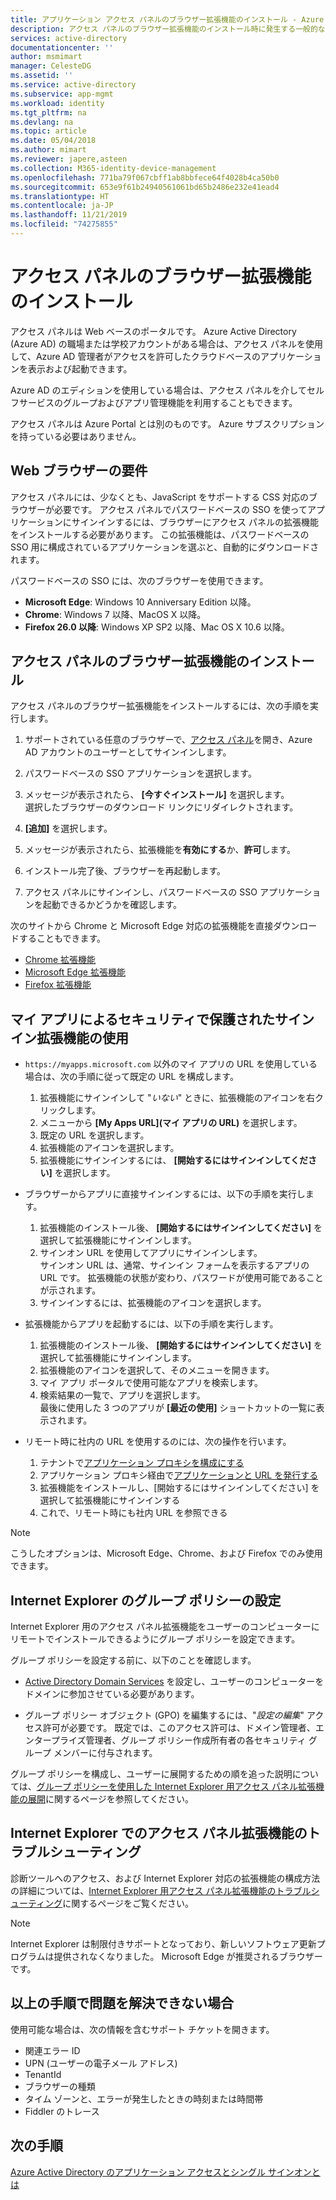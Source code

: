 ```yaml
---
title: アプリケーション アクセス パネルのブラウザー拡張機能のインストール - Azure AD
description: アクセス パネルのブラウザー拡張機能のインストール時に発生する一般的なエラーを修正します。
services: active-directory
documentationcenter: ''
author: msmimart
manager: CelesteDG
ms.assetid: ''
ms.service: active-directory
ms.subservice: app-mgmt
ms.workload: identity
ms.tgt_pltfrm: na
ms.devlang: na
ms.topic: article
ms.date: 05/04/2018
ms.author: mimart
ms.reviewer: japere,asteen
ms.collection: M365-identity-device-management
ms.openlocfilehash: 771ba79f067cbff1ab8bbfece64f4028b4ca50b0
ms.sourcegitcommit: 653e9f61b24940561061bd65b2486e232e41ead4
ms.translationtype: HT
ms.contentlocale: ja-JP
ms.lasthandoff: 11/21/2019
ms.locfileid: "74275855"
---
```

# <a name="install-the-access-panel-browser-extension"></a>アクセス パネルのブラウザー拡張機能のインストール

アクセス パネルは Web ベースのポータルです。 Azure Active Directory (Azure AD) の職場または学校アカウントがある場合は、アクセス パネルを使用して、Azure AD 管理者がアクセスを許可したクラウドベースのアプリケーションを表示および起動できます。 

Azure AD のエディションを使用している場合は、アクセス パネルを介してセルフサービスのグループおよびアプリ管理機能を利用することもできます。 

アクセス パネルは Azure Portal とは別のものです。 Azure サブスクリプションを持っている必要はありません。

## <a name="web-browser-requirements"></a>Web ブラウザーの要件

アクセス パネルには、少なくとも、JavaScript をサポートする CSS 対応のブラウザーが必要です。 アクセス パネルでパスワードベースの SSO を使ってアプリケーションにサインインするには、ブラウザーにアクセス パネルの拡張機能をインストールする必要があります。 この拡張機能は、パスワードベースの SSO 用に構成されているアプリケーションを選ぶと、自動的にダウンロードされます。

パスワードベースの SSO には、次のブラウザーを使用できます。

- **Microsoft Edge**: Windows 10 Anniversary Edition 以降。 
- **Chrome**: Windows 7 以降、MacOS X 以降。
- **Firefox 26.0 以降**: Windows XP SP2 以降、Mac OS X 10.6 以降。

## <a name="install-the-access-panel-browser-extension"></a>アクセス パネルのブラウザー拡張機能のインストール

アクセス パネルのブラウザー拡張機能をインストールするには、次の手順を実行します。

1.  サポートされている任意のブラウザーで、[アクセス パネル](https://myapps.microsoft.com)を開き、Azure AD アカウントのユーザーとしてサインインします。

2.  パスワードベースの SSO アプリケーションを選択します。

3.  メッセージが表示されたら、 **[今すぐインストール]** を選択します。  
    選択したブラウザーのダウンロード リンクにリダイレクトされます。 
    
4.  **[追加]** を選択します。

5.  メッセージが表示されたら、拡張機能を**有効にする**か、**許可**します。

6.  インストール完了後、ブラウザーを再起動します。

7.  アクセス パネルにサインインし、パスワードベースの SSO アプリケーションを起動できるかどうかを確認します。

次のサイトから Chrome と Microsoft Edge 対応の拡張機能を直接ダウンロードすることもできます。

- [Chrome 拡張機能](https://chrome.google.com/webstore/detail/access-panel-extension/ggjhpefgjjfobnfoldnjipclpcfbgbhl)
- [Microsoft Edge 拡張機能](https://www.microsoft.com/en-us/p/my-apps-secure-sign-in-extension/9pc9sckkzk84)
- [Firefox 拡張機能](https://addons.mozilla.org/en-US/firefox/addon/access-panel-extension/)

## <a name="use-the-my-apps-secure-sign-in-extension"></a>マイ アプリによるセキュリティで保護されたサインイン拡張機能の使用
* `https://myapps.microsoft.com` 以外のマイ アプリの URL を使用している場合は、次の手順に従って既定の URL を構成します。
   1. 拡張機能にサインインして "*いない*" ときに、拡張機能のアイコンを右クリックします。
   2. メニューから **[My Apps URL]\(マイ アプリの URL)** を選択します。
   3. 既定の URL を選択します。
   4. 拡張機能のアイコンを選択します。
   5. 拡張機能にサインインするには、 **[開始するにはサインインしてください]** を選択します。

* ブラウザーからアプリに直接サインインするには、以下の手順を実行します。
   1. 拡張機能のインストール後、 **[開始するにはサインインしてください]** を選択して拡張機能にサインインします。
   2. サインオン URL を使用してアプリにサインインします。  
       サインオン URL は、通常、サインイン フォームを表示するアプリの URL です。
      拡張機能の状態が変わり、パスワードが使用可能であることが示されます。
   3. サインインするには、拡張機能のアイコンを選択します。

* 拡張機能からアプリを起動するには、以下の手順を実行します。
   1. 拡張機能のインストール後、 **[開始するにはサインインしてください]** を選択して拡張機能にサインインします。
   2. 拡張機能のアイコンを選択して、そのメニューを開きます。
   3. マイ アプリ ポータルで使用可能なアプリを検索します。
   4. 検索結果の一覧で、アプリを選択します。  
       最後に使用した 3 つのアプリが **[最近の使用]** ショートカットの一覧に表示されます。
       
* リモート時に社内の URL を使用するのには、次の操作を行います。
    1. テナントで[アプリケーション プロキシを構成にする](https://docs.microsoft.com/azure/active-directory/active-directory-application-proxy-enable)
    2. アプリケーション プロキシ経由で[アプリケーションと URL を発行する](https://docs.microsoft.com/azure/active-directory/application-proxy-publish-azure-portal)
    3. 拡張機能をインストールし、[開始するにはサインインしてください] を選択して拡張機能にサインインする
    4. これで、リモート時にも社内 URL を参照できる

> [!NOTE]
> こうしたオプションは、Microsoft Edge、Chrome、および Firefox でのみ使用できます。

## <a name="set-up-a-group-policy-for-internet-explorer"></a>Internet Explorer のグループ ポリシーの設定

Internet Explorer 用のアクセス パネル拡張機能をユーザーのコンピューターにリモートでインストールできるようにグループ ポリシーを設定できます。

グループ ポリシーを設定する前に、以下のことを確認します。

-   [Active Directory Domain Services](https://msdn.microsoft.com/library/aa362244%28v=vs.85%29.aspx) を設定し、ユーザーのコンピューターをドメインに参加させている必要があります。

-   グループ ポリシー オブジェクト (GPO) を編集するには、"*設定の編集*" アクセス許可が必要です。 既定では、このアクセス許可は、ドメイン管理者、エンタープライズ管理者、グループ ポリシー作成所有者の各セキュリティ グループ メンバーに付与されます。

グループ ポリシーを構成し、ユーザーに展開するための順を追った説明については、[グループ ポリシーを使用した Internet Explorer 用アクセス パネル拡張機能の展開](deploy-access-panel-browser-extension.md)に関するページを参照してください。

## <a name="troubleshoot-the-access-panel-extension-in-internet-explorer"></a>Internet Explorer でのアクセス パネル拡張機能のトラブルシューティング

診断ツールへのアクセス、および Internet Explorer 対応の拡張機能の構成方法の詳細については、[Internet Explorer 用アクセス パネル拡張機能のトラブルシューティング](manage-access-panel-browser-extension.md)に関するページをご覧ください。

> [!NOTE]
> Internet Explorer は制限付きサポートとなっており、新しいソフトウェア更新プログラムは提供されなくなりました。 Microsoft Edge が推奨されるブラウザーです。

## <a name="if-the-preceding-steps-do-not-resolve-the-issue"></a>以上の手順で問題を解決できない場合

使用可能な場合は、次の情報を含むサポート チケットを開きます。

-   関連エラー ID
-   UPN (ユーザーの電子メール アドレス)
-   TenantId
-   ブラウザーの種類
-   タイム ゾーンと、エラーが発生したときの時刻または時間帯
-   Fiddler のトレース

## <a name="next-steps"></a>次の手順
[Azure Active Directory のアプリケーション アクセスとシングル サインオンとは](what-is-single-sign-on.md)
